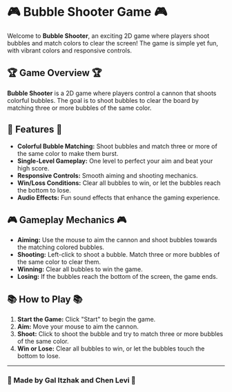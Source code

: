 # 🎮 Bubble Shooter Game 🎮

Welcome to **Bubble Shooter**, an exciting 2D game where players shoot bubbles and match colors to clear the screen! The game is simple yet fun, with vibrant colors and responsive controls.

## 🏆 Game Overview 🏆

**Bubble Shooter** is a 2D game where players control a cannon that shoots colorful bubbles. The goal is to shoot bubbles to clear the board by matching three or more bubbles of the same color.

## 🚀 Features 🚀

- **Colorful Bubble Matching:** Shoot bubbles and match three or more of the same color to make them burst.
- **Single-Level Gameplay:** One level to perfect your aim and beat your high score.
- **Responsive Controls:** Smooth aiming and shooting mechanics.
- **Win/Loss Conditions:** Clear all bubbles to win, or let the bubbles reach the bottom to lose.
- **Audio Effects:** Fun sound effects that enhance the gaming experience.

## 🎮 Gameplay Mechanics 🎮

- **Aiming:** Use the mouse to aim the cannon and shoot bubbles towards the matching colored bubbles.
- **Shooting:** Left-click to shoot a bubble. Match three or more bubbles of the same color to clear them.
- **Winning:** Clear all bubbles to win the game.
- **Losing:** If the bubbles reach the bottom of the screen, the game ends.

## 📚 How to Play 📚

1. **Start the Game:** Click "Start" to begin the game.
2. **Aim:** Move your mouse to aim the cannon.
3. **Shoot:** Click to shoot the bubble and try to match three or more bubbles of the same color.
4. **Win or Lose:** Clear all bubbles to win, or let the bubbles touch the bottom to lose.

---

### 🌟 Made by Gal Itzhak and Chen Levi 🌟
